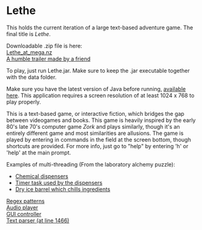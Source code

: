 # Lethe
This holds the current iteration of a large text-based adventure game.
The final title is <i>Lethe</i>.

Downloadable .zip file is here:
<a href="https://mega.nz/#!rc4FDLhK!Gz4C39rL_I8zlrR221DcC7MR909yDLKEPzsH7N82WMc"><br>Lethe_at_mega.nz</a><br>
<a href="https://www.youtube.com/watch?v=eakoveN4eI0">A humble trailer made by a friend</a><br>

To play, just run Lethe.jar.
Make sure to keep the .jar executable together with the data folder.

Make sure you have the latest version of Java before running, <a href="https://www.java.com/en/">available here</a>.
This application requires a screen resolution of at least 1024 x 768 to play properly.

This is a text-based game, or interactive fiction, which bridges the
gap between videogames and books. This game is heavily inspired by
the early 80's late 70's computer game <i>Zork</i> and plays similarly,
though it's an entirely different game and most similarities are
allusions. The game is played by entering in commands in the field at
the screen bottom, though shortcuts are provided. For more info, 
just go to "help" by entering 'h' or 'help' at the main prompt.

Examples of multi-threading (From the laboratory alchemy puzzle):
    <ul>
    <li><a href="https://github.com/KevinRapa/Lethe/blob/master/src/Laboratory/Labo_Dispensers.java">Chemical dispensers</a></li>
    <li><a href="https://github.com/KevinRapa/Lethe/blob/master/src/Laboratory/TitrationTask.java">Timer task used by the dispensers</a></li>
    <li><a href="https://github.com/KevinRapa/Lethe/blob/master/src/Laboratory/Labo_IceBarrel.java">Dry ice barrel which chills ingredients</a></li>
    </ul>

<a href="https://github.com/KevinRapa/Lethe/blob/master/src/A_Main/Patterns.java">Regex patterns</a><br>
<a href="https://github.com/KevinRapa/Lethe/blob/master/src/A_Main/AudioPlayer.java">Audio player</a><br>
<a href="https://github.com/KevinRapa/Lethe/blob/master/src/A_Main/GUI.java">GUI controller</a><br>
<a href="https://github.com/KevinRapa/Lethe/blob/master/src/A_Main/Player.java">Text parser (at line 1466)</a>

  
